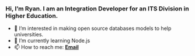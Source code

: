 ### Hi, I’m Ryan. I am an Integration Developer for an ITS Division in Higher Education. 


- 👀 I’m interested in making open source databases models to help universities.
- 🌱 I’m currently learning Node.js
- 📫 How to reach me: **[Email](mailto:ryan+githubprofile@ryanevaul.com)**
